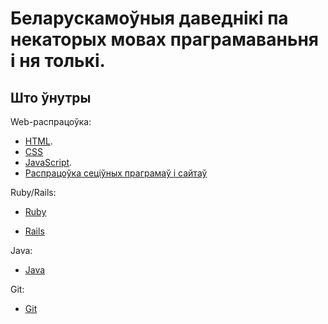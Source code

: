 # Беларускамоўныя даведнікі па некаторых мовах праграмаваньня і ня толькі.

## Што ўнутры

Web-распрацоўка:

 * [HTML](https://github.com/yurtsevich/Manuals/tree/master/htmlRef/).
 * [CSS](https://github.com/yurtsevich/Manuals/tree/master/cssRef/)
 * [JavaScript](https://github.com/yurtsevich/Manuals/tree/master/jsRef/).
 * [Распрацоўка сеціўных праграмаў і сайтаў](https://github.com/yurtsevich/Manuals/tree/master/webRef/)

Ruby/Rails:

* [Ruby](/rubyRef/)

* [Rails](/railsRef/)

Java:

* [Java](/javaRef/)

Git:

* [Git](/gitRef/)

